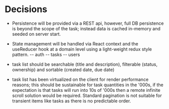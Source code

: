 # Decisions

-   Persistence will be provided via a REST api, however, full DB persistence is beyond the scope of the task; instead data is cached in-memory and seeded on server start.

-   State management will be handled via React context and the useReducer hook at a domain level using a light-weight redux style pattern.
    -- auth
    -- tasks
    -- users

-   task list should be searchable (title and description), filterable (status, ownership) and sortable (created date, due date)

-   task list has been virtualized on the client for render performance reasons; this should be sustainable for task quantities in the '000s, if the expectation is that tasks will run into 10s of '000s then a remote infinite scroll solution would be required. Standard pagination is not suitable for transient items like tasks as there is no predictable order.
